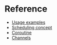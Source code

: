 # Reference

* [Usage examples](docs/usage.md)
* [Scheduling concept](arch.md#top)
* [Coroutine](channels.md#top)
* [Channels](channels.md#top)